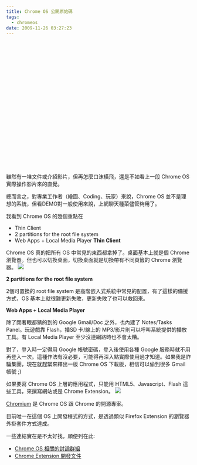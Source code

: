 ```yaml
---
title: Chrome OS 公開原始碼
tags:
  - chromeos
date: 2009-11-26 03:27:23
---
```


<object width="425" height="344"><param name="movie" value="http://www.youtube.com/v/ANMrzw7JFzA=zh_TW&fs=1"></param><param name="allowFullScreen" value="true"></param><param name="allowscriptaccess" value="always"></param><embed src="http://www.youtube.com/v/ANMrzw7JFzA=zh_TW&fs=1" type="application/x-shockwave-flash" allowscriptaccess="always" allowfullscreen="true" width="425" height="344"></embed></object>


雖然有一堆文件或介紹影片，但再怎麼口沫橫飛，還是不如看上一段 Chrome OS 實際操作影片來的直覺。

總而言之，對專業工作者（繪圖、Coding、玩家）來說，Chrome OS 並不是理想的系統，但看DEMO對一般使用來說，上網聊天種菜儘管夠用了。

我看到 Chrome OS 的幾個重點在

*   Thin Client
*   2 partitions for the root file system
*   Web Apps + Local Media Player **Thin Client**

Chrome OS 真的把所有 OS 中常見的東西都拿掉了。桌面基本上就是個 Chrome 瀏覽器。但也可以切換桌面，切換桌面就是切換帶有不同頁籤的 Chrome 瀏覽器。
![](http://sites.google.com/a/chromium.org/dev/_/rsrc/1258650210340/chromium-os/chromiumos-design-docs/software-architecture/overviewpng)

**2 partitions for the root file system**

2個可置換的 root file system 是高階嵌入式系統中常見的配置，有了這樣的備援方式，OS 基本上就很難更新失敗，更新失敗了也可以救回來。

**Web Apps + Local Media Player**

除了閉著眼都猜的到的 Google Gmail/Doc 之外，也內建了 Notes/Tasks Panel。玩遊戲靠 Flash，播SD 卡/線上的 MP3/影片則可以呼叫系統提供的播放工具。有 Local Media Player 至少沒連網路時也不會太糟。

對了，登入時一定得用 Google 帳號密碼，登入後使用各種 Google 服務時就不用再登入一次。這種作法有沒必要，可能得再深入點實際使用過才知道。如果我是詐騙集團，現在就趕緊來釋出一版 Chrome OS 下載版，相信可以偷到很多 Gmail 帳號 ;)

如果要寫 Chrome OS 上層的應用程式，只能用 HTML5、Javascript、Flash 這些工具，來撰寫網站或是 Chrome Extension。
![](http://sites.google.com/a/chromium.org/dev/_/rsrc/1258650212610/chromium-os/chromiumos-design-docs/software-architecture/chromepng)

[Chromium](http://sites.google.com/a/chromium.org/dev/chromium-os/chromiumos-design-docs) 是 Chrome OS 跟 Chrome 的開源專案。

目前唯一在這個 OS 上開發程式的方式，是透過類似 Firefox Extension 的瀏覽器外掛套件方式達成。

一些連結實在是不太好找，順便列在此:

*   [Chrome OS 相關的討論群組](http://sites.google.com/a/chromium.org/dev/chromium-os/discussion-groups)
*   [Chrome Extension 開發文件](http://code.google.com/chrome/extensions/index.html)
